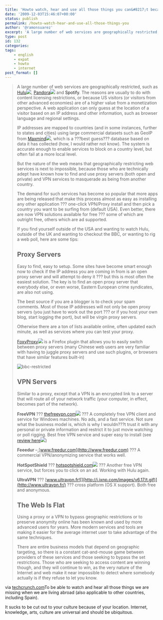 ```yaml
---
title: 'Howto watch, hear and use all those things you can&#8217;t because of being abroad'
date: '2009-12-03T15:46:07+00:00'
status: publish
permalink: /howto-watch-hear-and-use-all-those-things-you
author: '@ramonsuarez'
excerpt: 'A large number of web services are geographically restricted, such as Hulu, Pandora and Spotify. The reasons are usually to do with content licensing restrictions, or because US visitors (or visitors from other advanced economies) are of a higher ...'
type: post
id: 132
categories:
tags:
    - english
    - expat
    - howto
    - internet
post_format: []
---
```

> A large number of web services are geographically restricted, such as [Hulu![](http://i.ixnp.com/images/v6.17/t.gif)](http://crunchbase.com/company/hulu), [Pandora![](http://i.ixnp.com/images/v6.17/t.gif)](http://crunchbase.com/company/pandora) and <a>Spotify</a>. The reasons are usually to do with content licensing restrictions, or because US visitors (or visitors from other advanced economies) are of a higher value from a monetization perspective. A web application can only guess at the location of a visitor based on an IP address and other information, such as browser language and regional settings.
> 
> IP addresses are mapped to countries (and in some instances, further to states and cities) using large commercial datasets such as GeoIP from [Maxmind![](http://i.ixnp.com/images/v6.17/t.gif)](http://www.maxmind.com/), which is a ???best guess??? database based on data it has collected (how, I would rather not know). The system is accurate enough to enable services to block on a country level, but often fail at a more local level.
> 
> But the nature of the web means that geographically restricting web services is next to impossible, because those who are technically adept have known how to find and use proxy servers (both open and private) and VPN services to masquerade as being from another country.
> 
> The demand for such services has become so popular that more apps are being released that make this process almost as easy as installing any other application ??? one-click VPN/Proxy install and then pick a country you want to be surfing from (default USA). Even better, there are now VPN solutions available for free ??? some of which are outright free, others which are ad supported.
> 
> If you find yourself outside of the USA and wanting to watch Hulu, outside of the UK and wanting to checkout the BBC, or wanting to rig a web poll, here are some tips:
> 
> ## Proxy Servers
> 
> Easy to find, easy to setup. Some sites have become smart enough now to check if the IP address you are coming in from is an open proxy server and will attempt to deny it ??? but this is most often the easiest solution. The key is to find an open proxy server that everybody else, or even worse, Eastern European crime syndicates, are also not using.
> 
> The best source if you are a blogger is to check your spam comments. Most of those IP addresses will not only be open proxy servers (you just have to work out the port ??? or if you host your own blog, start logging the port), but will be virgin proxy servers.
> 
> Otherwise there are a ton of lists available online, often updated each minute, as well as services where you can test your proxy.
> 
> [FoxyProxy![](http://i.ixnp.com/images/v6.17/t.gif)](http://foxyproxy.mozdev.org/) is a Firefox plugin that allows you to easily switch between proxy servers (many Chinese web users are very familiar with having to juggle proxy servers and use such plugins, or browsers that have similar features built-in)
> 
> ![bbc-restricted](http://cache0.techcrunch.com/wp-content/uploads/2009/10/bbc-restricted.jpg "bbc-restricted")
> 
> ## VPN Servers
> 
> Similar to a proxy, except that a VPN is an encrypted link to a server that will route all of your network traffic (your computer, in effect, becomes part of the network).
> 
> **FreeVPN** ??? [thefreevpn.com![](http://i.ixnp.com/images/v6.17/t.gif)](http://www.thefreevpn.com) ??? A completely free VPN client and service for Windows machines. No ads, and a fast service. Not sure what the business model is, which is why I wouldn???t trust it with any personal or private information and restrict it to just movie watching or poll rigging. Best free VPN service and super easy to install (see [review here![](http://i.ixnp.com/images/v6.17/t.gif)](http://www.addictivetips.com/windows-tips/free-vpn-client-freevpn/))
> 
> **Feeedur** –[ ](https://www.freedur.com/)[www.freedur.com](http://www.freedur.com) ??? A commercial VPN/anonymizing service that works well.
> 
> **HotSpotShield** ??? [hotspotshield.com![](http://i.ixnp.com/images/v6.17/t.gif)](http://www.hotspotshield.com/) ??? Another free VPN service, but forces you to click on an ad. Working with Hulu again.
> 
> **UltraVPN** ??? [www.ultravpn.fr![](http://i.ixnp.com/images/v6.17/t.gif)](http://www.ultravpn.fr/) ??? cross platform (OS X support). Both free and anonymous.
> 
> ## The Web Is Flat
> 
> Using a proxy or a VPN to bypass geographic restrictions or to preserve anonymity online has been known and used by more advanced users for years. More modern services and tools are making it easier for the average internet user to take advantage of the same techniques.
> 
> There are entire business models that depend on geographic targeting, so there is a constant cat-and-mouse game between providers of these services and those seeking to bypass the set restrictions. Those who are seeking to access content are winning though, and they will continue to win, as the very nature of the Internet and web make it near impossible to detect where somebody actually is if they refuse to let you know.

via [techcrunch.com](http://www.techcrunch.com/2009/10/05/internet-anonymizer-web-surf-vpn-hulu-pandora-spotify/)</div>To be able to watch and hear all those things we are missing when we are living abroad (also applicable to other countries, including Spain).

It sucks to be cut out to your culture because of your location. Internet, knowledge, arts, culture are universal and should be ubiquitous.

</div>